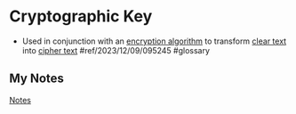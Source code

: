 # Cryptographic Key
- Used in conjunction with an [encryption algorithm](encryption-algorithms.md) to transform [clear text](clear-text.md) into [cipher text](cipher-text.md) #ref/2023/12/09/095245 #glossary 
## My Notes
[Notes](mynotes/cryptographic-key-notes.md)
